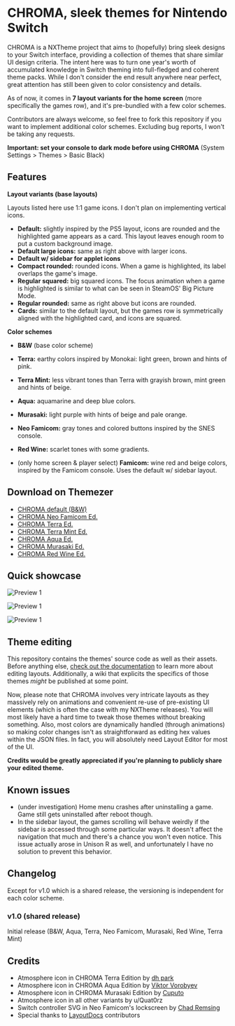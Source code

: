 # CHROMA, sleek themes for Nintendo Switch

CHROMA is a NXTheme project that aims to (hopefully) bring sleek designs to your Switch interface, providing a collection of themes that share similar UI design criteria. The intent here was to turn one year's worth of accumulated knowledge in Switch theming into full-fledged and coherent theme packs. While I don't consider the end result anywhere near perfect, great attention has still been given to color consistency and details.

As of now, it comes in **7 layout variants for the home screen** (more specifically the games row), and it's pre-bundled with a few color schemes.

Contributors are always welcome, so feel free to fork this repository if you want to implement additional color schemes. Excluding bug reports, I won't be taking any requests.

**Important: set your console to dark mode before using CHROMA** (System Settings > Themes > Basic Black)

## Features

**Layout variants (base layouts)**

Layouts listed here use 1:1 game icons. I don't plan on implementing vertical icons.

- **Default:** slightly inspired by the PS5 layout, icons are rounded and the highlighted game appears as a card. This layout leaves enough room to put a custom background image.
- **Default large icons:** same as right above with larger icons.
- **Default w/ sidebar for applet icons**
- **Compact rounded:** rounded icons. When a game is highlighted, its label overlaps the game's image.
- **Regular squared:** big squared icons. The focus animation when a game is highlighted is similar to what can be seen in SteamOS' Big Picture Mode.
- **Regular rounded:** same as right above but icons are rounded.
- **Cards:** similar to the default layout, but the games row is symmetrically aligned with the highlighted card, and icons are squared.

**Color schemes**

- **B&W** (base color scheme)
- **Terra:** earthy colors inspired by Monokai: light green, brown and hints of pink.
- **Terra Mint:** less vibrant tones than Terra with grayish brown, mint green and hints of beige.
- **Aqua:** aquamarine and deep blue colors.
- **Murasaki:** light purple with hints of beige and pale orange.
- **Neo Famicom:** gray tones and colored buttons inspired by the SNES console.
- **Red Wine:** scarlet tones with some gradients.

- (only home screen & player select) **Famicom:** wine red and beige colors, inspired by the Famicom console. Uses the default w/ sidebar layout.

## Download on Themezer

- [CHROMA default (B&W)](https://themezer.net/packs/CHROMA-682)
- [CHROMA Neo Famicom Ed.](https://themezer.net/packs/CHROMA-Neo-Famicom-Edition-683)
- [CHROMA Terra Ed.](https://themezer.net/packs/CHROMA-Terra-Edition-684)
- [CHROMA Terra Mint Ed.](https://themezer.net/packs/CHROMA-Terra-Mint-Edition-689)
- [CHROMA Aqua Ed.](https://themezer.net/packs/CHROMA-Aqua-Edition-685)
- [CHROMA Murasaki Ed.](https://themezer.net/packs/CHROMA-Murasaki-Edition-686)
- [CHROMA Red Wine Ed.](https://themezer.net/packs/CHROMA-Red-Wine-Edition-687)

## Quick showcase

![Preview 1](./screenshots/preview1.png)

![Preview 1](./screenshots/preview2.png)

![Preview 1](./screenshots/preview3.png)

## Theme editing

This repository contains the themes' source code as well as their assets. Before anything else, [check out the documentation](https://layoutdocs.themezer.net/) to learn more about editing layouts. Additionally, a wiki that explicits the specifics of those themes *might* be published at some point.

Now, please note that CHROMA involves very intricate layouts as they massively rely on animations and convenient re-use of pre-existing UI elements (which is often the case with my NXTheme releases). You will most likely have a hard time to tweak those themes without breaking something. Also, most colors are dynamically handled (through animations) so making color changes isn't as straightforward as editing hex values within the JSON files. In fact, you will absolutely need Layout Editor for most of the UI.

**Credits would be greatly appreciated if you're planning to publicly share your edited theme.**

## Known issues

- (under investigation) Home menu crashes after uninstalling a game. Game still gets uninstalled after reboot though.
- In the sidebar layout, the games scrolling will behave weirdly if the sidebar is accessed through some particular ways. It doesn't affect the navigation that much and there's a chance you won't even notice. This issue actually arose in Unison R as well, and unfortunately I have no solution to prevent this behavior.

## Changelog

Except for v1.0 which is a shared release, the versioning is independent for each color scheme.

### v1.0 (shared release)

Initial release (B&W, Aqua, Terra, Neo Famicom, Murasaki, Red Wine, Terra Mint)

## Credits

- Atmosphere icon in CHROMA Terra Edition by [dh park](https://thenounproject.com/icon/leaf-5958752/)
- Atmosphere icon in CHROMA Aqua Edition by [Viktor Vorobyev](https://thenounproject.com/icon/water-drop-504908/)
- Atmosphere icon in CHROMA Murasaki Edition by [Cuputo](https://thenounproject.com/icon/book-4146408/)
- Atmosphere icon in all other variants by u/Quat0rz
- Switch controller SVG in Neo Famicom's lockscreen by [Chad Remsing](https://thenounproject.com/icon/switch-charging-controller-930118/)
- Special thanks to [LayoutDocs](https://layoutdocs.themezer.net/) contributors
